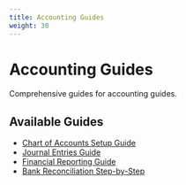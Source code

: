 ```yaml
---
title: Accounting Guides
weight: 30
---
```


# Accounting Guides

Comprehensive guides for accounting guides.

## Available Guides

- [Chart of Accounts Setup Guide](/guides/accounting-guides/chart-of-accounts-setup/)
- [Journal Entries Guide](/guides/accounting-guides/journal-entries/)
- [Financial Reporting Guide](/guides/accounting-guides/financial-reporting/)
- [Bank Reconciliation Step-by-Step](/guides/accounting-guides/bank-reconciliation-guide/)